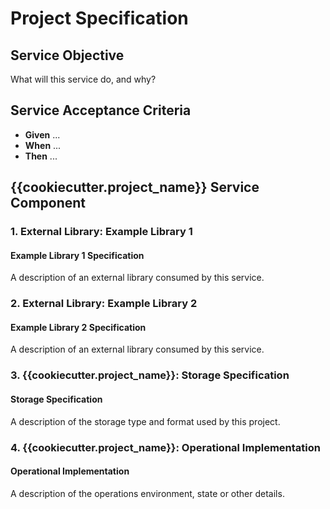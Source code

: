 # Project Specification

## Service Objective 

What will this service do, and why?

## Service Acceptance Criteria

- **Given** ...
- **When** ...
- **Then** ...

## {{cookiecutter.project_name}} Service Component

### 1. External Library: Example Library 1  
  
#### Example Library 1 Specification

A description of an external library consumed by this service.

### 2. External Library: Example Library 2  
  
#### Example Library 2 Specification

A description of an external library consumed by this service.

### 3. {{cookiecutter.project_name}}: Storage Specification  
  
#### Storage Specification  

A description of the storage type and format used by this project.

### 4. {{cookiecutter.project_name}}: Operational Implementation
  
#### Operational Implementation  

A description of the operations environment, state or other details.
